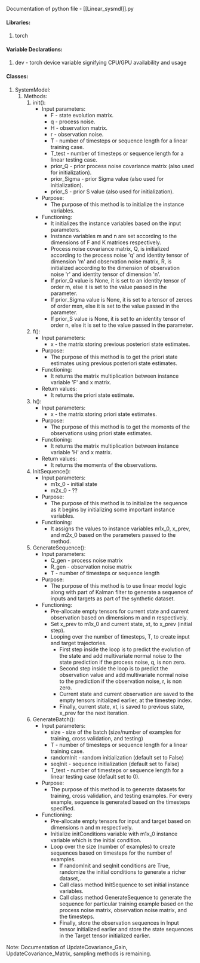 Documentation of python file - [[Linear_sysmdl]].py


#### Libraries:
1) torch


#### Variable Declarations:
1) dev - torch device variable signifying CPU/GPU availability and usage


#### Classes:
1) SystemModel:
	1) Methods:
		1) init():
			- Input parameters:
				- F - state evolution matrix.
				- q - process noise.
				- H - observation matrix.
				- r - observation noise.
				- T - number of timesteps or sequence length for a linear training case.
				- T_test - number of timesteps or sequence length for a linear testing case.
				- prior_Q - prior process noise covariance matrix (also used for initialization).
				- prior_Sigma - prior Sigma value (also used for initialization).
				- prior_S - prior S value (also used for initialization).
			- Purpose:
				- The purpose of this method is to initialize the instance variables.
			- Functioning:
				- It initializes the instance variables based on the input parameters.
				- Instance variables m and n are set according to the dimensions of F and K matrices respectively.
				- Process noise covariance matrix, Q, is initialized according to the process noise 'q' and identity tensor of dimension 'm' and observation noise matrix, R, is initialized according to the dimension of observation noise 'r' and identity tensor of dimension 'n'.
				- If prior_Q value is None, it is set to an identity tensor of order m, else it is set to the value passed in the parameter.
				- If prior_Sigma value is None, it is set to a tensor of zeroes of order mxn, else it is set to the value passed in the parameter.
				- If prior_S value is None, it is set to an identity tensor of order n, else it is set to the value passed in the parameter.
		2) f():
			- Input parameters:
				- x - the matrix storing previous posteriori state estimates.
			- Purpose:
				- The purpose of this method is to get the priori state estimates using previous posteriori state estimates.
			- Functioning:
				- It returns the matrix multiplication between instance variable 'F' and x matrix.
			- Return values:
				- It returns the priori state estimate.
		3) h():
			- Input parameters:
				- x - the matrix storing priori state estimates.
			- Purpose:
				- The purpose of this method is to get the moments of the observations using priori state estimates.
			- Functioning:
				- It returns the matrix multiplication between instance variable 'H' and x matrix.
			- Return values:
				- It returns the moments of the observations.
		4) InitSequence():
			- Input parameters:
				- m1x_0 - initial state
				- m2x_0 - ??
			- Purpose:
				- The purpose of this method is to initialize the sequence as it begins by initializing some important instance variables.
			- Functioning:
				- It assigns the values to instance variables m1x_0, x_prev, and m2x_0 based on the parameters passed to the method.
		5) GenerateSequence():
			- Input parameters:
				- Q_gen - process noise matrix
				- R_gen - observation noise matrix
				- T - number of timesteps or sequence length
			- Purpose:
				- The purpose of this method is to use linear model logic along with part of Kalman filter to generate a sequence of inputs and targets as part of the synthetic dataset.
			- Functioning:
				- Pre-allocate empty tensors for current state and current observation based on dimensions m and n respectively.
				- Set x_prev to m1x_0 and current state, xt, to x_prev (initial step).
				- Looping over the number of timesteps, T, to create input and target trajectories.
					- First step inside the loop is to predict the evolution of the state and add multivariate normal noise to the state prediction if the process noise, q, is non zero.
					- Second step inside the loop is to predict the observation value and add multivariate normal noise to the prediction if the observation noise, r, is non zero.
					- Current state and current observation are saved to the empty tensors initialized earlier, at the timestep index.
					- Finally, current state, xt, is saved to previous state, x_prev for the next iteration.
		6) GenerateBatch():
			- Input parameters:
				- size - size of the batch (size/number of examples for training, cross validation, and testing)
				- T - number of timesteps or sequence length for a linear training case.
				- randomInit - random initialization (default set to False)
				- seqInit - sequence initialization (default set to False)
				- T_test - number of timesteps or sequence length for a linear testing case (default set to 0).
			- Purpose:
				- The purpose of this method is to generate datasets for training, cross validation, and testing examples. For every example, sequence is generated based on the timesteps specified.
			- Functioning:
				- Pre-allocate empty tensors for input and target based on dimensions n and m respectively.
				- Initialize initConditions variable with m1x_0 instance variable which is the initial condition.
				- Loop over the size (number of examples) to create sequences based on timesteps for the number of examples.
					- If randomInit and seqInit conditions are True, randomize the initial conditions to generate a richer dataset,.
					- Call class method InitSequence to set initial instance variables.
					- Call class method GenerateSequence to generate the sequence for particular training example based on the process noise matrix, observation noise matrix, and the timesteps.
					- Finally, store the observation sequences in Input tensor initialized earlier and store the state sequences in the Target tensor initialized earlier.


Note: Documentation of UpdateCovariance_Gain, UpdateCovariance_Matrix, sampling methods is remaining.